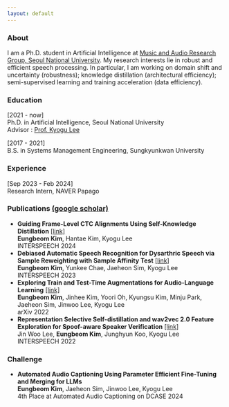 ```yaml
---
layout: default
---
```

### About
I am a Ph.D. student in Artificial Intelligence at [Music and Audio Research Group, Seoul National University](https://snu-marg.notion.site). My research interests lie in robust and efficient speech processing. In particular, I am working on domain shift and uncertainty (robustness); knowledge distillation (architectural efficiency); semi-supervised learning and training acceleration (data efficiency).
  
### Education
[2021 - now]  
Ph.D. in Artificial Intelligence, Seoul National University  
Advisor : [Prof. Kyogu Lee](https://scholar.google.com/citations?user=Fk4jQFEAAAAJ&hl=en&oi=ao)

[2017 - 2021]  
B.S. in Systems Management Engineering, Sungkyunkwan University  

### Experience
[Sep 2023 - Feb 2024]  
Research Intern, NAVER Papago  

### Publications [(google scholar)](https://scholar.google.com/citations?hl=en&user=nxoqISsAAAAJ)
- **Guiding Frame-Level CTC Alignments Using Self-Knowledge Distillation** [[link]](https://arxiv.org/abs/2406.07909)  
  __Eungbeom Kim__, Hantae Kim, Kyogu Lee  
  INTERSPEECH 2024
- **Debiased Automatic Speech Recognition for Dysarthric Speech via Sample Reweighting with Sample Affinity Test** [[link]](https://arxiv.org/abs/2305.13108)  
  __Eungbeom Kim__, Yunkee Chae, Jaeheon Sim, Kyogu Lee  
  INTERSPEECH 2023
- **Exploring Train and Test-Time Augmentations for Audio-Language Learning** [[link]](https://arxiv.org/abs/2210.17143)  
  __Eungbeom Kim__, Jinhee Kim, Yoori Oh, Kyungsu Kim, Minju Park, Jaeheon Sim, Jinwoo Lee, Kyogu Lee  
  arXiv 2022
- **Representation Selective Self-distillation and wav2vec 2.0 Feature Exploration for Spoof-aware Speaker Verification** [[link]](https://arxiv.org/abs/2204.02639)  
  Jin Woo Lee, __Eungbeom Kim__, Junghyun Koo, Kyogu Lee  
  INTERSPEECH 2022

### Challenge
- **Automated Audio Captioning Using Parameter Efficient Fine-Tuning and Merging for LLMs**  
  __Eungbeom Kim__, Jaeheon Sim, Jinwoo Lee, Kyogu Lee  
  4th Place at Automated Audio Captioning on DCASE 2024

